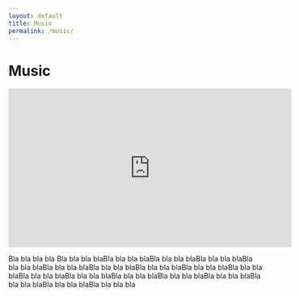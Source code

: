 ```yaml
---
layout: default
title: Music
permalink: /music/
---
```

<div class="post">
  <h1>Music</h1>
  <iframe width="560" height="315" src="https://www.youtube.com/embed/-dg9BqzjlWE" frameborder="0" allowfullscreen></iframe>
  <p>
  Bla bla bla bla Bla bla bla blaBla bla bla blaBla bla bla blaBla bla bla blaBla bla bla blaBla bla bla blaBla bla bla blaBla bla bla blaBla bla bla blaBla bla bla blaBla bla bla blaBla bla bla blaBla bla bla blaBla bla bla blaBla bla bla blaBla bla bla blaBla bla bla blaBla bla bla bla
  </p>
</div>
